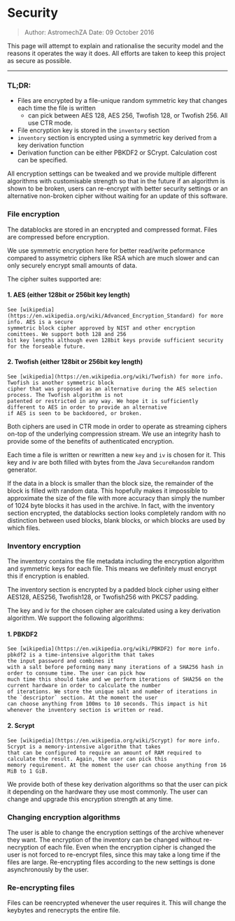 # Security

> Author: AstromechZA
> Date: 09 October 2016

This page will attempt to explain and rationalise the security model and the reasons it operates
the way it does. All efforts are taken to keep this project as secure as possible.

----

### TL;DR:

- Files are encrypted by a file-unique random symmetric key that changes each time the file is written
    - can pick between AES 128, AES 256, Twofish 128, or Twofish 256. All use CTR mode.
- File encryption key is stored in the `inventory` section
- `inventory` section is encrypted using a symmetric key derived from a key derivation function
- Derivation function can be either PBKDF2 or SCrypt. Calculation cost can be specified.

All encryption settings can be tweaked and we provide multiple different algorithms with customisable
strength so that in the future if an algorithm is shown to be broken, users can re-encrypt with better
security settings or an alternative non-broken cipher without waiting for an update of this software.

### File encryption

The datablocks are stored in an encrypted and compressed format. Files are compressed before encryption.

We use symmetric encryption here for better read/write peformance compared to assymetric ciphers like RSA
which are much slower and can only securely encrypt small amounts of data.

The cipher suites supported are:

#### 1. AES (either 128bit or 256bit key length)
    See [wikipedia](https://en.wikipedia.org/wiki/Advanced_Encryption_Standard) for more info. AES is a secure
    symmetric block cipher approved by NIST and other encryption comittees. We support both 128 and 256
    bit key lengths although even 128bit keys provide sufficient security for the forseable future.

#### 2. Twofish (either 128bit or 256bit key length)
    See [wikipedia](https://en.wikipedia.org/wiki/Twofish) for more info. Twofish is another symmetric block
    cipher that was proposed as an alternative during the AES selection process. The Twofish algorithm is not
    patented or restricted in any way. We hope it is sufficiently different to AES in order to provide an alternative
    if AES is seen to be backdoored, or broken.

Both ciphers are used in CTR mode in order to operate as streaming ciphers on-top of the underlying compression
stream. We use an integrity hash to provide some of the benefits of authenticated encryption.

Each time a file is written or rewritten a new `key` and `iv` is chosen for it. This key and iv are both filled
with bytes from the Java `SecureRandom` random generator.

If the data in a block is smaller than the block size, the remainder of the block is filled with random data. This
hopefully makes it impossible to approximate the size of the file with more accuracy than simply the number of 1024
byte blocks it has used in the archive. In fact, with the inventory section encrypted, the datablocks section looks
completely random with no distinction between used blocks, blank blocks, or which blocks are used by which files.


### Inventory encryption

The inventory contains the file metadata including the encryption algorithm and symmetric keys for each file. This means
we definitely must encrypt this if encryption is enabled.

The inventory section is encrypted by a padded block cipher using either AES128, AES256, Twofish128, or Twofish256 with
PKCS7 padding.

The key and iv for the chosen cipher are calculated using a key derivation algorithm. We support the following algorithms:

#### 1. PBKDF2
    See [wikipedia](https://en.wikipedia.org/wiki/PBKDF2) for more info. pbkdf2 is a time-intensive algorithm that takes
    the input password and combines it
    with a salt before peforming many many iterations of a SHA256 hash in order to consume time. The user can pick how
    much time this should take and we perform iterations of SHA256 on the current hardware in order to calculate the number
    of iterations. We store the unique salt and number of iterations in the `descriptor` section. At the moment the user
    can choose anything from 100ms to 10 seconds. This impact is hit whenever the inventory section is written or read.

#### 2. Scrypt
    See [wikipedia](https://en.wikipedia.org/wiki/Scrypt) for more info. Scrypt is a memory-intensive algorithm that takes
    that can be configured to require an amount of RAM required to calculate the result. Again, the user can pick this
    memory requirement. At the moment the user can choose anything from 16 MiB to 1 GiB.

We provide both of these key derivation algorithms so that the user can pick it depending on the hardware they use most
commonly. The user can change and upgrade this encryption strength at any time.


### Changing encryption algorithms

The user is able to change the encryption settings of the archive whenever they want. The encryption of the inventory
can be changed without re-necryption of each file. Even when the encryption cipher is changed the user is not forced to
re-encrypt files, since this may take a long time if the files are large. Re-encrypting files according to the new
settings is done asynchronously by the user.


### Re-encrypting files

Files can be reencrypted whenever the user requires it. This will change the keybytes and renecrypts the entire file.
